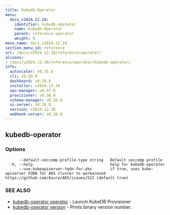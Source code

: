 ```yaml
---
title: Kubedb-Operator
menu:
  docs_v2024.12.18:
    identifier: kubedb-operator
    name: Kubedb-Operator
    parent: reference-operator
    weight: 0
menu_name: docs_v2024.12.18
section_menu_id: reference
url: /docs/v2024.12.18/reference/operator/
aliases:
- /docs/v2024.12.18/reference/operator/kubedb-operator/
info:
  autoscaler: v0.35.0
  cli: v0.50.0
  dashboard: v0.26.0
  installer: v2024.12.18
  ops-manager: v0.37.0
  provisioner: v0.50.0
  schema-manager: v0.26.0
  ui-server: v0.26.0
  version: v2024.12.18
  webhook-server: v0.26.0
---
```


## kubedb-operator



### Options

```
      --default-seccomp-profile-type string   Default seccomp profile
  -h, --help                                  help for kubedb-operator
      --use-kubeapiserver-fqdn-for-aks        if true, uses kube-apiserver FQDN for AKS cluster to workaround https://github.com/Azure/AKS/issues/522 (default true)
```

### SEE ALSO

* [kubedb-operator operator](/docs/v2024.12.18/reference/operator/kubedb-operator_operator)	 - Launch KubeDB Provisioner
* [kubedb-operator version](/docs/v2024.12.18/reference/operator/kubedb-operator_version)	 - Prints binary version number.

